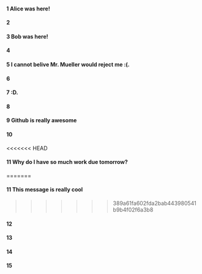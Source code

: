 #### 1 Alice was here!  
#### 2
#### 3 Bob was here!  
#### 4
#### 5 I cannot belive Mr. Mueller would reject me :(.  
#### 6
#### 7 :D. 
#### 8
#### 9 Github is really awesome
#### 10
<<<<<<< HEAD
#### 11 Why do I have so much work due tomorrow? 
=======
#### 11 This message is really cool
>>>>>>> 389a61fa602fda2bab443980541b9b4f02f6a3b8
#### 12
#### 13
#### 14
#### 15